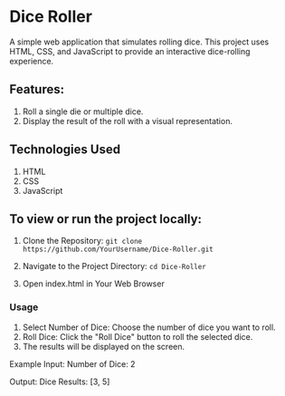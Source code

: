# Dice Roller

A simple web application that simulates rolling dice. This project uses HTML, CSS, and JavaScript to provide an interactive dice-rolling experience.

## Features:
1) Roll a single die or multiple dice.
2) Display the result of the roll with a visual representation.

## Technologies Used
1) HTML
2) CSS
3) JavaScript
## To view or run the project locally:

1) Clone the Repository:
`git clone https://github.com/YourUsername/Dice-Roller.git`

2) Navigate to the Project Directory:
`cd Dice-Roller`

3) Open index.html in Your Web Browser
   
### Usage
1) Select Number of Dice: Choose the number of dice you want to roll.
2) Roll Dice: Click the "Roll Dice" button to roll the selected dice.
3) The results will be displayed on the screen.

Example Input:
Number of Dice: 2

Output:
Dice Results: [3, 5]

